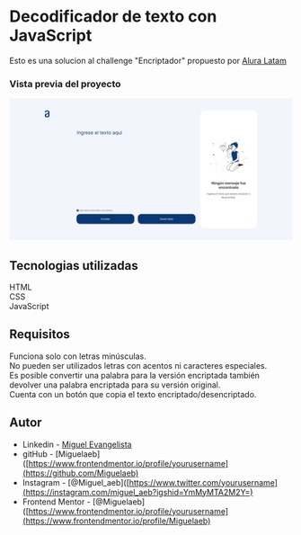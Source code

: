 # Decodificador de texto con JavaScript

Esto es una solucion al challenge "Encriptador" propuesto por [Alura Latam](https://www.aluracursos.com/)

### Vista previa del proyecto

![previw](./design/FireShot%20Capture%20003%20-%20Document%20-%20miguelaeb.github.io.png)

## Tecnologias utilizadas

HTML <br>
CSS <br>
JavaScript

## Requisitos 

Funciona solo con letras minúsculas. <br>
No pueden ser utilizados letras con acentos ni caracteres especiales. <br>
Es posible convertir una palabra para la versión encriptada también devolver una palabra encriptada para su versión original. <br>
Cuenta con un botón que copia el texto encriptado/desencriptado.

## Autor

- Linkedin - [Miguel Evangelista](https://www.linkedin.com/in/miguel-evangelista-8458b9150/)
- gitHub - [Miguelaeb]([https://www.frontendmentor.io/profile/yourusername](https://github.com/Miguelaeb)
- Instagram - [@Miguel_aeb]([https://www.twitter.com/yourusername](https://instagram.com/miguel_aeb?igshid=YmMyMTA2M2Y=)
- Frontend Mentor - [@Miguelaeb]([https://www.frontendmentor.io/profile/yourusername](https://www.frontendmentor.io/profile/Miguelaeb)
